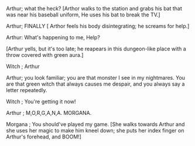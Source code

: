 Arthur; what the heck?
[Arthor walks to the station and grabs his bat that was near his baseball uniform, He uses his bat to break the TV.]


Arthur; FINALLY
[ Arthor feels his body disintegrating; he screams for help.]


Arthur: What's happening to me, Help?


[Arthur yells, but it's too late; he reapears in this dungeon-like place with a throw covered with green aura.]


Witch ; Arthur


Arthur; you look familiar; you are that monster I see in my nightmares.
You are that green witch that always causes me despair, and you always say a letter repeatedly.


Witch ; You're getting it now!


Arthur ; M,O,R,G,A,N,A. MORGANA.


Morgana ; You should've played my game.
[She walks towards Arthur and she uses her magic to make him kneel down; she puts her index finger on Arthur's forehead, and BOOM!]

